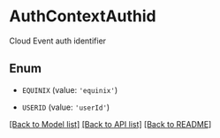 # AuthContextAuthid

Cloud Event auth identifier

## Enum

* `EQUINIX` (value: `'equinix'`)

* `USERID` (value: `'userId'`)

[[Back to Model list]](../README.md#documentation-for-models) [[Back to API list]](../README.md#documentation-for-api-endpoints) [[Back to README]](../README.md)


